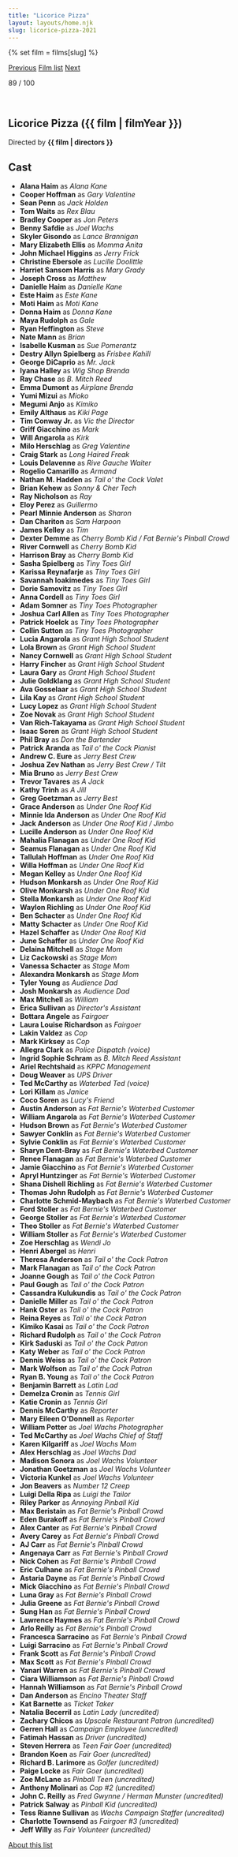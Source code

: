 ```yaml
---
title: "Licorice Pizza"
layout: layouts/home.njk
slug: licorice-pizza-2021
---
```


{% set film = films[slug] %}

<nav class="films">
  <a class="prev" href="../house-of-gucci-2021">Previous</a>
  <a href="../">Film list</a>
  <a class="next" href="../the-tragedy-of-macbeth-2021">Next</a>
</nav>

<p>89 / 100</p>

<article class="film">
  <div class="backdrop-and-poster">
    <img class="poster" src="../films/posters/licorice-pizza-2021.jpg" alt="">
    <img class="backdrop" src="../films/backdrops/licorice-pizza-2021.jpg" alt="">
  </div>

  <h1>Licorice Pizza ({{ film | filmYear }})</h1>

  

  <p class="director">
    Directed by <strong>{{ film | directors }}</strong>
  </p>


  <h2>
    Cast
  </h2>
  <ul>
            <li><strong>Alana Haim</strong> as <em>Alana Kane</em></li>
        <li><strong>Cooper Hoffman</strong> as <em>Gary Valentine</em></li>
        <li><strong>Sean Penn</strong> as <em>Jack Holden</em></li>
        <li><strong>Tom Waits</strong> as <em>Rex Blau</em></li>
        <li><strong>Bradley Cooper</strong> as <em>Jon Peters</em></li>
        <li><strong>Benny Safdie</strong> as <em>Joel Wachs</em></li>
        <li><strong>Skyler Gisondo</strong> as <em>Lance Brannigan</em></li>
        <li><strong>Mary Elizabeth Ellis</strong> as <em>Momma Anita</em></li>
        <li><strong>John Michael Higgins</strong> as <em>Jerry Frick</em></li>
        <li><strong>Christine Ebersole</strong> as <em>Lucille Doolittle</em></li>
        <li><strong>Harriet Sansom Harris</strong> as <em>Mary Grady</em></li>
        <li><strong>Joseph Cross</strong> as <em>Matthew</em></li>
        <li><strong>Danielle Haim</strong> as <em>Danielle Kane</em></li>
        <li><strong>Este Haim</strong> as <em>Este Kane</em></li>
        <li><strong>Moti Haim</strong> as <em>Moti Kane</em></li>
        <li><strong>Donna Haim</strong> as <em>Donna Kane</em></li>
        <li><strong>Maya Rudolph</strong> as <em>Gale</em></li>
        <li><strong>Ryan Heffington</strong> as <em>Steve</em></li>
        <li><strong>Nate Mann</strong> as <em>Brian</em></li>
        <li><strong>Isabelle Kusman</strong> as <em>Sue Pomerantz</em></li>
        <li><strong>Destry Allyn Spielberg</strong> as <em>Frisbee Kahill</em></li>
        <li><strong>George DiCaprio</strong> as <em>Mr. Jack</em></li>
        <li><strong>Iyana Halley</strong> as <em>Wig Shop Brenda</em></li>
        <li><strong>Ray Chase</strong> as <em>B. Mitch Reed</em></li>
        <li><strong>Emma Dumont</strong> as <em>Airplane Brenda</em></li>
        <li><strong>Yumi Mizui</strong> as <em>Mioko</em></li>
        <li><strong>Megumi Anjo</strong> as <em>Kimiko</em></li>
        <li><strong>Emily Althaus</strong> as <em>Kiki Page</em></li>
        <li><strong>Tim Conway Jr.</strong> as <em>Vic the Director</em></li>
        <li><strong>Griff Giacchino</strong> as <em>Mark</em></li>
        <li><strong>Will Angarola</strong> as <em>Kirk</em></li>
        <li><strong>Milo Herschlag</strong> as <em>Greg Valentine</em></li>
        <li><strong>Craig Stark</strong> as <em>Long Haired Freak</em></li>
        <li><strong>Louis Delavenne</strong> as <em>Rive Gauche Waiter</em></li>
        <li><strong>Rogelio Camarillo</strong> as <em>Armand</em></li>
        <li><strong>Nathan M. Hadden</strong> as <em>Tail o' the Cock Valet</em></li>
        <li><strong>Brian Kehew</strong> as <em>Sonny & Cher Tech</em></li>
        <li><strong>Ray Nicholson</strong> as <em>Ray</em></li>
        <li><strong>Eloy Perez</strong> as <em>Guillermo</em></li>
        <li><strong>Pearl Minnie Anderson</strong> as <em>Sharon</em></li>
        <li><strong>Dan Chariton</strong> as <em>Sam Harpoon</em></li>
        <li><strong>James Kelley</strong> as <em>Tim</em></li>
        <li><strong>Dexter Demme</strong> as <em>Cherry Bomb Kid / Fat Bernie's Pinball Crowd</em></li>
        <li><strong>River Cornwell</strong> as <em>Cherry Bomb Kid</em></li>
        <li><strong>Harrison Bray</strong> as <em>Cherry Bomb Kid</em></li>
        <li><strong>Sasha Spielberg</strong> as <em>Tiny Toes Girl</em></li>
        <li><strong>Karissa Reynafarje</strong> as <em>Tiny Toes Girl</em></li>
        <li><strong>Savannah Ioakimedes</strong> as <em>Tiny Toes Girl</em></li>
        <li><strong>Dorie Samovitz</strong> as <em>Tiny Toes Girl</em></li>
        <li><strong>Anna Cordell</strong> as <em>Tiny Toes Girl</em></li>
        <li><strong>Adam Somner</strong> as <em>Tiny Toes Photographer</em></li>
        <li><strong>Joshua Carl Allen</strong> as <em>Tiny Toes Photographer</em></li>
        <li><strong>Patrick Hoelck</strong> as <em>Tiny Toes Photographer</em></li>
        <li><strong>Collin Sutton</strong> as <em>Tiny Toes Photographer</em></li>
        <li><strong>Lucia Angarola</strong> as <em>Grant High School Student</em></li>
        <li><strong>Lola Brown</strong> as <em>Grant High School Student</em></li>
        <li><strong>Nancy Cornwell</strong> as <em>Grant High School Student</em></li>
        <li><strong>Harry Fincher</strong> as <em>Grant High School Student</em></li>
        <li><strong>Laura Gary</strong> as <em>Grant High School Student</em></li>
        <li><strong>Julie Goldklang</strong> as <em>Grant High School Student</em></li>
        <li><strong>Ava Gosselaar</strong> as <em>Grant High School Student</em></li>
        <li><strong>Lila Kay</strong> as <em>Grant High School Student</em></li>
        <li><strong>Lucy Lopez</strong> as <em>Grant High School Student</em></li>
        <li><strong>Zoe Novak</strong> as <em>Grant High School Student</em></li>
        <li><strong>Van Rich-Takayama</strong> as <em>Grant High School Student</em></li>
        <li><strong>Isaac Soren</strong> as <em>Grant High School Student</em></li>
        <li><strong>Phil Bray</strong> as <em>Don the Bartender</em></li>
        <li><strong>Patrick Aranda</strong> as <em>Tail o' the Cock Pianist</em></li>
        <li><strong>Andrew C. Eure</strong> as <em>Jerry Best Crew</em></li>
        <li><strong>Joshua Zev Nathan</strong> as <em>Jerry Best Crew / Tilt</em></li>
        <li><strong>Mia Bruno</strong> as <em>Jerry Best Crew</em></li>
        <li><strong>Trevor Tavares</strong> as <em>A Jack</em></li>
        <li><strong>Kathy Trinh</strong> as <em>A Jill</em></li>
        <li><strong>Greg Goetzman</strong> as <em>Jerry Best</em></li>
        <li><strong>Grace Anderson</strong> as <em>Under One Roof Kid</em></li>
        <li><strong>Minnie Ida Anderson</strong> as <em>Under One Roof Kid</em></li>
        <li><strong>Jack Anderson</strong> as <em>Under One Roof Kid / Jimbo</em></li>
        <li><strong>Lucille Anderson</strong> as <em>Under One Roof Kid</em></li>
        <li><strong>Mahalia Flanagan</strong> as <em>Under One Roof Kid</em></li>
        <li><strong>Seamus Flanagan</strong> as <em>Under One Roof Kid</em></li>
        <li><strong>Tallulah Hoffman</strong> as <em>Under One Roof Kid</em></li>
        <li><strong>Willa Hoffman</strong> as <em>Under One Roof Kid</em></li>
        <li><strong>Megan Kelley</strong> as <em>Under One Roof Kid</em></li>
        <li><strong>Hudson Monkarsh</strong> as <em>Under One Roof Kid</em></li>
        <li><strong>Olive Monkarsh</strong> as <em>Under One Roof Kid</em></li>
        <li><strong>Stella Monkarsh</strong> as <em>Under One Roof Kid</em></li>
        <li><strong>Waylon Richling</strong> as <em>Under One Roof Kid</em></li>
        <li><strong>Ben Schacter</strong> as <em>Under One Roof Kid</em></li>
        <li><strong>Matty Schacter</strong> as <em>Under One Roof Kid</em></li>
        <li><strong>Hazel Schaffer</strong> as <em>Under One Roof Kid</em></li>
        <li><strong>June Schaffer</strong> as <em>Under One Roof Kid</em></li>
        <li><strong>Delaina Mitchell</strong> as <em>Stage Mom</em></li>
        <li><strong>Liz Cackowski</strong> as <em>Stage Mom</em></li>
        <li><strong>Vanessa Schacter</strong> as <em>Stage Mom</em></li>
        <li><strong>Alexandra Monkarsh</strong> as <em>Stage Mom</em></li>
        <li><strong>Tyler Young</strong> as <em>Audience Dad</em></li>
        <li><strong>Josh Monkarsh</strong> as <em>Audience Dad</em></li>
        <li><strong>Max Mitchell</strong> as <em>William</em></li>
        <li><strong>Erica Sullivan</strong> as <em>Director's Assistant</em></li>
        <li><strong>Bottara Angele</strong> as <em>Fairgoer</em></li>
        <li><strong>Laura Louise Richardson</strong> as <em>Fairgoer</em></li>
        <li><strong>Lakin Valdez</strong> as <em>Cop</em></li>
        <li><strong>Mark Kirksey</strong> as <em>Cop</em></li>
        <li><strong>Allegra Clark</strong> as <em>Police Dispatch (voice)</em></li>
        <li><strong>Ingrid Sophie Schram</strong> as <em>B. Mitch Reed Assistant</em></li>
        <li><strong>Ariel Rechtshaid</strong> as <em>KPPC Management</em></li>
        <li><strong>Doug Weaver</strong> as <em>UPS Driver</em></li>
        <li><strong>Ted McCarthy</strong> as <em>Waterbed Ted (voice)</em></li>
        <li><strong>Lori Killam</strong> as <em>Janice</em></li>
        <li><strong>Coco Soren</strong> as <em>Lucy's Friend</em></li>
        <li><strong>Austin Anderson</strong> as <em>Fat Bernie's Waterbed Customer</em></li>
        <li><strong>William Angarola</strong> as <em>Fat Bernie's Waterbed Customer</em></li>
        <li><strong>Hudson Brown</strong> as <em>Fat Bernie's Waterbed Customer</em></li>
        <li><strong>Sawyer Conklin</strong> as <em>Fat Bernie's Waterbed Customer</em></li>
        <li><strong>Sylvie Conklin</strong> as <em>Fat Bernie's Waterbed Customer</em></li>
        <li><strong>Sharyn Dent-Bray</strong> as <em>Fat Bernie's Waterbed Customer</em></li>
        <li><strong>Renee Flanagan</strong> as <em>Fat Bernie's Waterbed Customer</em></li>
        <li><strong>Jamie Giacchino</strong> as <em>Fat Bernie's Waterbed Customer</em></li>
        <li><strong>Apryl Huntzinger</strong> as <em>Fat Bernie's Waterbed Customer</em></li>
        <li><strong>Shana Dishell Richling</strong> as <em>Fat Bernie's Waterbed Customer</em></li>
        <li><strong>Thomas John Rudolph</strong> as <em>Fat Bernie's Waterbed Customer</em></li>
        <li><strong>Charlotte Schmid-Maybach</strong> as <em>Fat Bernie's Waterbed Customer</em></li>
        <li><strong>Ford Stoller</strong> as <em>Fat Bernie's Waterbed Customer</em></li>
        <li><strong>George Stoller</strong> as <em>Fat Bernie's Waterbed Customer</em></li>
        <li><strong>Theo Stoller</strong> as <em>Fat Bernie's Waterbed Customer</em></li>
        <li><strong>William Stoller</strong> as <em>Fat Bernie's Waterbed Customer</em></li>
        <li><strong>Zoe Herschlag</strong> as <em>Wendi Jo</em></li>
        <li><strong>Henri Abergel</strong> as <em>Henri</em></li>
        <li><strong>Theresa Anderson</strong> as <em>Tail o' the Cock Patron</em></li>
        <li><strong>Mark Flanagan</strong> as <em>Tail o' the Cock Patron</em></li>
        <li><strong>Joanne Gough</strong> as <em>Tail o' the Cock Patron</em></li>
        <li><strong>Paul Gough</strong> as <em>Tail o' the Cock Patron</em></li>
        <li><strong>Cassandra Kulukundis</strong> as <em>Tail o' the Cock Patron</em></li>
        <li><strong>Danielle Miller</strong> as <em>Tail o' the Cock Patron</em></li>
        <li><strong>Hank Oster</strong> as <em>Tail o' the Cock Patron</em></li>
        <li><strong>Reina Reyes</strong> as <em>Tail o' the Cock Patron</em></li>
        <li><strong>Kimiko Kasai</strong> as <em>Tail o' the Cock Patron</em></li>
        <li><strong>Richard Rudolph</strong> as <em>Tail o' the Cock Patron</em></li>
        <li><strong>Kirk Saduski</strong> as <em>Tail o' the Cock Patron</em></li>
        <li><strong>Katy Weber</strong> as <em>Tail o' the Cock Patron</em></li>
        <li><strong>Dennis Weiss</strong> as <em>Tail o' the Cock Patron</em></li>
        <li><strong>Mark Wolfson</strong> as <em>Tail o' the Cock Patron</em></li>
        <li><strong>Ryan B. Young</strong> as <em>Tail o' the Cock Patron</em></li>
        <li><strong>Benjamin Barrett</strong> as <em>Latin Lad</em></li>
        <li><strong>Demelza Cronin</strong> as <em>Tennis Girl</em></li>
        <li><strong>Katie Cronin</strong> as <em>Tennis Girl</em></li>
        <li><strong>Dennis McCarthy</strong> as <em>Reporter</em></li>
        <li><strong>Mary Eileen O'Donnell</strong> as <em>Reporter</em></li>
        <li><strong>William Potter</strong> as <em>Joel Wachs Photographer</em></li>
        <li><strong>Ted McCarthy</strong> as <em>Joel Wachs Chief of Staff</em></li>
        <li><strong>Karen Kilgariff</strong> as <em>Joel Wachs Mom</em></li>
        <li><strong>Alex Herschlag</strong> as <em>Joel Wachs Dad</em></li>
        <li><strong>Madison Sonora</strong> as <em>Joel Wachs Volunteer</em></li>
        <li><strong>Jonathan Goetzman</strong> as <em>Joel Wachs Volunteer</em></li>
        <li><strong>Victoria Kunkel</strong> as <em>Joel Wachs Volunteer</em></li>
        <li><strong>Jon Beavers</strong> as <em>Number 12 Creep</em></li>
        <li><strong>Luigi Della Ripa</strong> as <em>Luigi the Tailor</em></li>
        <li><strong>Riley Parker</strong> as <em>Annoying Pinball Kid</em></li>
        <li><strong>Max Beristain</strong> as <em>Fat Bernie's Pinball Crowd</em></li>
        <li><strong>Eden Burakoff</strong> as <em>Fat Bernie's Pinball Crowd</em></li>
        <li><strong>Alex Canter</strong> as <em>Fat Bernie's Pinball Crowd</em></li>
        <li><strong>Avery Carey</strong> as <em>Fat Bernie's Pinball Crowd</em></li>
        <li><strong>AJ Carr</strong> as <em>Fat Bernie's Pinball Crowd</em></li>
        <li><strong>Angenaya Carr</strong> as <em>Fat Bernie's Pinball Crowd</em></li>
        <li><strong>Nick Cohen</strong> as <em>Fat Bernie's Pinball Crowd</em></li>
        <li><strong>Eric Culhane</strong> as <em>Fat Bernie's Pinball Crowd</em></li>
        <li><strong>Astaria Dayne</strong> as <em>Fat Bernie's Pinball Crowd</em></li>
        <li><strong>Mick Giacchino</strong> as <em>Fat Bernie's Pinball Crowd</em></li>
        <li><strong>Luna Gray</strong> as <em>Fat Bernie's Pinball Crowd</em></li>
        <li><strong>Julia Greene</strong> as <em>Fat Bernie's Pinball Crowd</em></li>
        <li><strong>Sung Han</strong> as <em>Fat Bernie's Pinball Crowd</em></li>
        <li><strong>Lawrence Haymes</strong> as <em>Fat Bernie's Pinball Crowd</em></li>
        <li><strong>Arlo Reilly</strong> as <em>Fat Bernie's Pinball Crowd</em></li>
        <li><strong>Francesca Sarracino</strong> as <em>Fat Bernie's Pinball Crowd</em></li>
        <li><strong>Luigi Sarracino</strong> as <em>Fat Bernie's Pinball Crowd</em></li>
        <li><strong>Frank Scott</strong> as <em>Fat Bernie's Pinball Crowd</em></li>
        <li><strong>Max Scott</strong> as <em>Fat Bernie's Pinball Crowd</em></li>
        <li><strong>Yanari Warren</strong> as <em>Fat Bernie's Pinball Crowd</em></li>
        <li><strong>Ciara Williamson</strong> as <em>Fat Bernie's Pinball Crowd</em></li>
        <li><strong>Hannah Williamson</strong> as <em>Fat Bernie's Pinball Crowd</em></li>
        <li><strong>Dan Anderson</strong> as <em>Encino Theater Staff</em></li>
        <li><strong>Kat Barnette</strong> as <em>Ticket Taker</em></li>
        <li><strong>Natalia Becerril</strong> as <em>Latin Lady (uncredited)</em></li>
        <li><strong>Zachary Chicos</strong> as <em>Upscale Restaurant Patron (uncredited)</em></li>
        <li><strong>Gerren Hall</strong> as <em>Campaign Employee (uncredited)</em></li>
        <li><strong>Fatimah Hassan</strong> as <em>Driver (uncredited)</em></li>
        <li><strong>Steven Herrera</strong> as <em>Teen Fair Goer (uncredited)</em></li>
        <li><strong>Brandon Koen</strong> as <em>Fair Goer (uncredited)</em></li>
        <li><strong>Richard B. Larimore</strong> as <em>Golfer (uncredited)</em></li>
        <li><strong>Paige Locke</strong> as <em>Fair Goer (uncredited)</em></li>
        <li><strong>Zoe McLane</strong> as <em>Pinball Teen (uncredited)</em></li>
        <li><strong>Anthony Molinari</strong> as <em>Cop #2 (uncredited)</em></li>
        <li><strong>John C. Reilly</strong> as <em>Fred Gwynne / Herman Munster (uncredited)</em></li>
        <li><strong>Patrick Salway</strong> as <em>Pinball Kid (uncredited)</em></li>
        <li><strong>Tess Rianne Sullivan</strong> as <em>Wachs Campaign Staffer (uncredited)</em></li>
        <li><strong>Charlotte Townsend</strong> as <em>Fairgoer #3 (uncredited)</em></li>
        <li><strong>Jeff Willy</strong> as <em>Fair Volunteer (uncredited)</em></li>
  </ul>
</article>
<footer>
  <a href="../about">About this list</a>
</footer>
